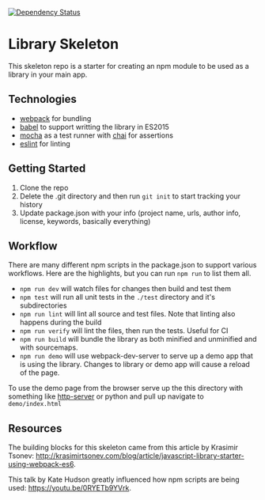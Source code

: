 [![Dependency Status](https://gemnasium.com/bmcallis/library-skeleton.svg)](https://gemnasium.com/bmcallis/library-skeleton)

# Library Skeleton

This skeleton repo is a starter for creating an npm module to be used as a library in your main app.

## Technologies

* [webpack](https://webpack.github.io/) for bundling
* [babel](https://babeljs.io/) to support writting the library in ES2015
* [mocha](https://mochajs.org/) as a test runner with [chai](http://chaijs.com/) for assertions
* [eslint](http://eslint.org/) for linting

## Getting Started

1. Clone the repo
1. Delete the .git directory and then run `git init` to start tracking your history
1. Update package.json with your info (project name, urls, author info, license, keywords, basically everything)

## Workflow

There are many different npm scripts in the package.json to support various workflows. Here are the highlights, but you can run `npm run` to list them all.

* `npm run dev` will watch files for changes then build and test them
* `npm test` will run all unit tests in the `./test` directory and it's subdirectories
* `npm run lint` will lint all source and test files. Note that linting also happens during the build
* `npm run verify` will lint the files, then run the tests. Useful for CI
* `npm run build` will bundle the library as both minified and unminified and with sourcemaps.
* `npm run demo` will use webpack-dev-server to serve up a demo app that is using the library. Changes to library or demo app will cause a reload of the page.

To use the demo page from the browser serve up the this directory with something like [http-server](https://www.npmjs.com/package/http-server) or python and pull up navigate to `demo/index.html`

## Resources

The building blocks for this skeleton came from this article by Krasimir Tsonev: http://krasimirtsonev.com/blog/article/javascript-library-starter-using-webpack-es6.

This talk by Kate Hudson greatly influenced how npm scripts are being used: https://youtu.be/0RYETb9YVrk.

